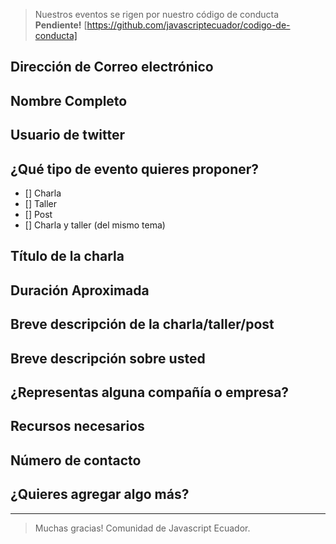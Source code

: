 > Nuestros eventos se rigen por nuestro código de conducta **Pendiente!** [https://github.com/javascriptecuador/codigo-de-conducta]

## Dirección de Correo electrónico


## Nombre Completo


## Usuario de twitter
<!-- O tienes alguna red social donde podamos contactarte / Github / Facebook / etc. -->

## ¿Qué tipo de evento quieres proponer?

- [] Charla
- [] Taller
- [] Post
- [] Charla y taller (del mismo tema)

## Título de la charla
<!-- Este téma debe resumir la idea central de tu presentación.
Algo como:
'Introducción a las bases de Javascript'
'Usando Git y GitHub a diario'
'Closures v/s Clases, la batalla final'
'Map, filter y reduce pra principiantes'
'let, var o cons, uso correcto'
'Introducción al desarrollo con ReactJS'
 -->

## Duración Aproximada
<!-- Esto es por temas de organización en el caso de meetups o descriptivo en el caso de un post-->

## Breve descripción de la charla/taller/post


## Breve descripción sobre usted 
<!-- (trayectoria, ocupación, etc) -->


## ¿Representas alguna compañía o empresa?


## Recursos necesarios
<!-- Aquí puedes especificar cosas como: 
- Si necesitas un conector especial para tu notebook
- un monitor por que la pantalla de tu notebook no funciona
- un teclado o mouse
- etc.
-->

## Número de contacto
<!-- Este campo es opcional y es para contactarlos por si no obtenemos respuesta desde el mail, puedes compartirlo a javascriptecuador@gmail.com -->

## ¿Quieres agregar algo más?




----------------
> Muchas gracias!
> Comunidad de Javascript Ecuador.
